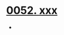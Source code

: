 # [0052. xxx](https://github.com/Tdahuyou/TNotes.react/tree/main/0052.%20xxx)

<!-- region:toc -->


- 

<!-- endregion:toc -->
